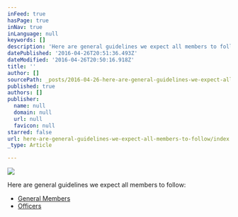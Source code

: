 ```yaml
---
inFeed: true
hasPage: true
inNav: true
inLanguage: null
keywords: []
description: 'Here are general guidelines we expect all members to follow:'
datePublished: '2016-04-26T20:51:36.493Z'
dateModified: '2016-04-26T20:50:16.918Z'
title: ''
author: []
sourcePath: _posts/2016-04-26-here-are-general-guidelines-we-expect-all-members-to-follow.md
published: true
authors: []
publisher:
  name: null
  domain: null
  url: null
  favicon: null
starred: false
url: here-are-general-guidelines-we-expect-all-members-to-follow/index.html
_type: Article

---
```

![](https://the-grid-user-content.s3-us-west-2.amazonaws.com/70238d4d-61c5-4d1b-bd3c-d21aa9bf5d55.png)

Here are general guidelines we expect all members to follow:

* [General Members][0]
* [Officers][1]

[0]: http://bit.ly/BDO_Guidelines
[1]: http://bit.ly/BDO_Officer